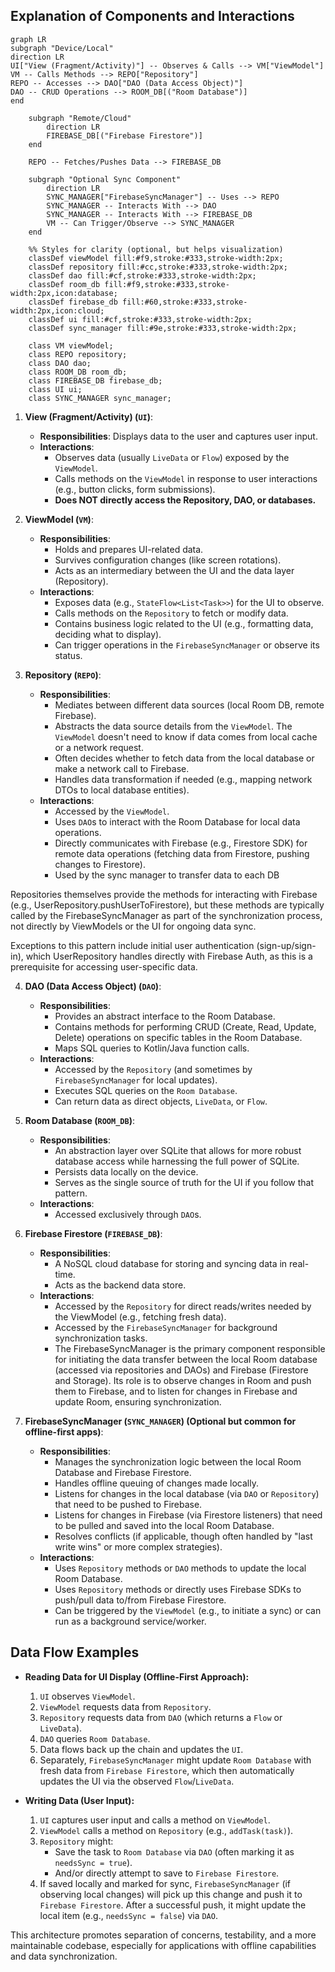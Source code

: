 ## Explanation of Components and Interactions

```mermaid
graph LR
subgraph "Device/Local"
direction LR
UI["View (Fragment/Activity)"] -- Observes & Calls --> VM["ViewModel"]
VM -- Calls Methods --> REPO["Repository"]
REPO -- Accesses --> DAO["DAO (Data Access Object)"]
DAO -- CRUD Operations --> ROOM_DB[("Room Database")]
end

    subgraph "Remote/Cloud"
        direction LR
        FIREBASE_DB[("Firebase Firestore")]
    end

    REPO -- Fetches/Pushes Data --> FIREBASE_DB

    subgraph "Optional Sync Component"
        direction LR
        SYNC_MANAGER["FirebaseSyncManager"] -- Uses --> REPO
        SYNC_MANAGER -- Interacts With --> DAO
        SYNC_MANAGER -- Interacts With --> FIREBASE_DB
        VM -- Can Trigger/Observe --> SYNC_MANAGER
    end

    %% Styles for clarity (optional, but helps visualization)
    classDef viewModel fill:#f9,stroke:#333,stroke-width:2px;
    classDef repository fill:#cc,stroke:#333,stroke-width:2px;
    classDef dao fill:#cf,stroke:#333,stroke-width:2px;
    classDef room_db fill:#f9,stroke:#333,stroke-width:2px,icon:database;
    classDef firebase_db fill:#60,stroke:#333,stroke-width:2px,icon:cloud;
    classDef ui fill:#cf,stroke:#333,stroke-width:2px;
    classDef sync_manager fill:#9e,stroke:#333,stroke-width:2px;

    class VM viewModel;
    class REPO repository;
    class DAO dao;
    class ROOM_DB room_db;
    class FIREBASE_DB firebase_db;
    class UI ui;
    class SYNC_MANAGER sync_manager;
```

1.  **View (Fragment/Activity) (`UI`)**:
    *   **Responsibilities**: Displays data to the user and captures user input.
    *   **Interactions**:
        *   Observes data (usually `LiveData` or `Flow`) exposed by the `ViewModel`.
        *   Calls methods on the `ViewModel` in response to user interactions (e.g., button clicks, form submissions).
        *   **Does NOT directly access the Repository, DAO, or databases.**

2.  **ViewModel (`VM`)**:
    *   **Responsibilities**:
        *   Holds and prepares UI-related data.
        *   Survives configuration changes (like screen rotations).
        *   Acts as an intermediary between the UI and the data layer (Repository).
    *   **Interactions**:
        *   Exposes data (e.g., `StateFlow<List<Task>>`) for the UI to observe.
        *   Calls methods on the `Repository` to fetch or modify data.
        *   Contains business logic related to the UI (e.g., formatting data, deciding what to display).
        *   Can trigger operations in the `FirebaseSyncManager` or observe its status.

3.  **Repository (`REPO`)**:
    *   **Responsibilities**:
        *   Mediates between different data sources (local Room DB, remote Firebase).
        *   Abstracts the data source details from the `ViewModel`. The `ViewModel` doesn't need to know if data comes from local cache or a network request.
        *   Often decides whether to fetch data from the local database or make a network call to Firebase.
        *   Handles data transformation if needed (e.g., mapping network DTOs to local database entities).
    *   **Interactions**:
        *   Accessed by the `ViewModel`.
        *   Uses `DAO`s to interact with the Room Database for local data operations.
        *   Directly communicates with Firebase (e.g., Firestore SDK) for remote data operations (fetching data from Firestore, pushing changes to Firestore).
        *   Used by the sync manager to transfer data to each DB   

Repositories themselves provide the methods for interacting with Firebase (e.g., UserRepository.pushUserToFirestore), but these methods are typically called by the FirebaseSyncManager as part of the synchronization process, not directly by ViewModels or the UI for ongoing data sync.

Exceptions to this pattern include initial user authentication (sign-up/sign-in), which UserRepository handles directly with Firebase Auth, as this is a prerequisite for accessing user-specific data.

4.  **DAO (Data Access Object) (`DAO`)**:
    *   **Responsibilities**:
        *   Provides an abstract interface to the Room Database.
        *   Contains methods for performing CRUD (Create, Read, Update, Delete) operations on specific tables in the Room Database.
        *   Maps SQL queries to Kotlin/Java function calls.
    *   **Interactions**:
        *   Accessed by the `Repository` (and sometimes by `FirebaseSyncManager` for local updates).
        *   Executes SQL queries on the `Room Database`.
        *   Can return data as direct objects, `LiveData`, or `Flow`.

5.  **Room Database (`ROOM_DB`)**:
    *   **Responsibilities**:
        *   An abstraction layer over SQLite that allows for more robust database access while harnessing the full power of SQLite.
        *   Persists data locally on the device.
        *   Serves as the single source of truth for the UI if you follow that pattern.
    *   **Interactions**:
        *   Accessed exclusively through `DAO`s.

6.  **Firebase Firestore (`FIREBASE_DB`)**:
    *   **Responsibilities**:
        *   A NoSQL cloud database for storing and syncing data in real-time.
        *   Acts as the backend data store.
    *   **Interactions**:
        *   Accessed by the `Repository` for direct reads/writes needed by the ViewModel (e.g., fetching fresh data).
        *   Accessed by the `FirebaseSyncManager` for background synchronization tasks.
        *   The FirebaseSyncManager is the primary component responsible for initiating the data transfer between the local Room database (accessed via repositories and DAOs) and Firebase (Firestore and Storage). Its role is to observe changes in Room and push them to Firebase, and to listen for changes in Firebase and update Room, ensuring synchronization.

7.  **FirebaseSyncManager (`SYNC_MANAGER`) (Optional but common for offline-first apps)**:
    *   **Responsibilities**:
        *   Manages the synchronization logic between the local Room Database and Firebase Firestore.
        *   Handles offline queuing of changes made locally.
        *   Listens for changes in the local database (via `DAO` or `Repository`) that need to be pushed to Firebase.
        *   Listens for changes in Firebase (via Firestore listeners) that need to be pulled and saved into the local Room Database.
        *   Resolves conflicts (if applicable, though often handled by "last write wins" or more complex strategies).
    *   **Interactions**:
        *   Uses `Repository` methods or `DAO` methods to update the local Room Database.
        *   Uses `Repository` methods or directly uses Firebase SDKs to push/pull data to/from Firebase Firestore.
        *   Can be triggered by the `ViewModel` (e.g., to initiate a sync) or can run as a background service/worker.

## Data Flow Examples

*   **Reading Data for UI Display (Offline-First Approach):**
    1.  `UI` observes `ViewModel`.
    2.  `ViewModel` requests data from `Repository`.
    3.  `Repository` requests data from `DAO` (which returns a `Flow` or `LiveData`).
    4.  `DAO` queries `Room Database`.
    5.  Data flows back up the chain and updates the `UI`.
    6.  Separately, `FirebaseSyncManager` might update `Room Database` with fresh data from `Firebase Firestore`, which then automatically updates the UI via the observed `Flow`/`LiveData`.

*   **Writing Data (User Input):**
    1.  `UI` captures user input and calls a method on `ViewModel`.
    2.  `ViewModel` calls a method on `Repository` (e.g., `addTask(task)`).
    3.  `Repository` might:
        *   Save the task to `Room Database` via `DAO` (often marking it as `needsSync = true`).
        *   And/or directly attempt to save to `Firebase Firestore`.
    4.  If saved locally and marked for sync, `FirebaseSyncManager` (if observing local changes) will pick up this change and push it to `Firebase Firestore`. After a successful push, it might update the local item (e.g., `needsSync = false`) via `DAO`.

This architecture promotes separation of concerns, testability, and a more maintainable codebase, especially for applications with offline capabilities and data synchronization.